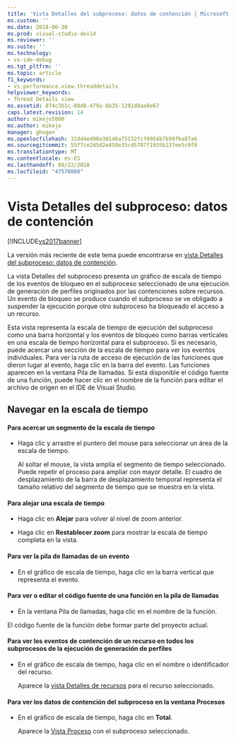 ```yaml
---
title: 'Vista Detalles del subproceso: datos de contención | Microsoft Docs'
ms.custom: ''
ms.date: 2018-06-30
ms.prod: visual-studio-dev14
ms.reviewer: ''
ms.suite: ''
ms.technology:
- vs-ide-debug
ms.tgt_pltfrm: ''
ms.topic: article
f1_keywords:
- vs.performance.view.threaddetails
helpviewer_keywords:
- Thread Details view
ms.assetid: 874c3b1c-88d8-479a-bb35-1291d9aa8e67
caps.latest.revision: 14
author: mikejo5000
ms.author: mikejo
manager: ghogen
ms.openlocfilehash: 32dd4ed90a30146a75132fcf0954b7b50fba87a6
ms.sourcegitcommit: 55f7ce2d5d2e458e35c45787f1935b237ee5c9f8
ms.translationtype: MT
ms.contentlocale: es-ES
ms.lasthandoff: 08/22/2018
ms.locfileid: "47578008"
---
```

# <a name="thread-details-view---contention-data"></a>Vista Detalles del subproceso: datos de contención
[!INCLUDE[vs2017banner](../includes/vs2017banner.md)]

La versión más reciente de este tema puede encontrarse en [vista Detalles del subproceso: datos de contención](https://docs.microsoft.com/visualstudio/profiling/thread-details-view-contention-data).  
  
La vista Detalles del subproceso presenta un gráfico de escala de tiempo de los eventos de bloqueo en el subproceso seleccionado de una ejecución de generación de perfiles originados por las contenciones sobre recursos. Un evento de bloqueo se produce cuando el subproceso se ve obligado a suspender la ejecución porque otro subproceso ha bloqueado el acceso a un recurso.  
  
 Esta vista representa la escala de tiempo de ejecución del subproceso como una barra horizontal y los eventos de bloqueo como barras verticales en una escala de tiempo horizontal para el subproceso. Si es necesario, puede acercar una sección de la escala de tiempo para ver los eventos individuales. Para ver la ruta de acceso de ejecución de las funciones que dieron lugar al evento, haga clic en la barra del evento. Las funciones aparecen en la ventana Pila de llamadas. Si está disponible el código fuente de una función, puede hacer clic en el nombre de la función para editar el archivo de origen en el IDE de Visual Studio.  
  
## <a name="navigating-the-timeline"></a>Navegar en la escala de tiempo  
  
#### <a name="to-zoom-in-on-a-timeline-segment"></a>Para acercar un segmento de la escala de tiempo  
  
-   Haga clic y arrastre el puntero del mouse para seleccionar un área de la escala de tiempo.  
  
     Al soltar el mouse, la vista amplía el segmento de tiempo seleccionado. Puede repetir el proceso para ampliar con mayor detalle. El cuadro de desplazamiento de la barra de desplazamiento temporal representa el tamaño relativo del segmento de tiempo que se muestra en la vista.  
  
#### <a name="to-zoom-out-on-a-timeline"></a>Para alejar una escala de tiempo  
  
-   Haga clic en **Alejar** para volver al nivel de zoom anterior.  
  
-   Haga clic en **Restablecer zoom** para mostrar la escala de tiempo completa en la vista.  
  
#### <a name="to-view-the-call-stack-of-an-event"></a>Para ver la pila de llamadas de un evento  
  
-   En el gráfico de escala de tiempo, haga clic en la barra vertical que representa el evento.  
  
#### <a name="to-view-or-edit-the-source-code-of-a-function-in-the-call-stack"></a>Para ver o editar el código fuente de una función en la pila de llamadas  
  
-   En la ventana Pila de llamadas, haga clic en el nombre de la función.  
  
 El código fuente de la función debe formar parte del proyecto actual.  
  
#### <a name="to-view-the-contention-events-of-a-resource-in-all-threads-in-the-profiling-run"></a>Para ver los eventos de contención de un recurso en todos los subprocesos de la ejecución de generación de perfiles  
  
-   En el gráfico de escala de tiempo, haga clic en el nombre o identificador del recurso.  
  
     Aparece la [vista Detalles de recursos](../profiling/resource-details-view-contention-data.md) para el recurso seleccionado.  
  
#### <a name="to-view-the-thread-contention-data-in-the-processes-window"></a>Para ver los datos de contención del subproceso en la ventana Procesos  
  
-   En el gráfico de escala de tiempo, haga clic en **Total**.  
  
     Aparece la [Vista Proceso](../profiling/process-view-contention-data.md) con el subproceso seleccionado.



